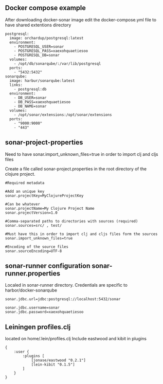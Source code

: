 ## Docker compose example

After downloading docker-sonar image edit the docker-compose.yml file to have shared extentions directory
```
postgresql:
  image: orchardup/postgresql:latest
  environment:
    - POSTGRESQL_USER=sonar
    - POSTGRESQL_PASS=xaexohquaetiesoo
    - POSTGRESQL_DB=sonar
  volumes:
    - /opt/db/sonarqube/:/var/lib/postgresql
  ports:
    - "5432:5432"
sonarqube:
  image: harbur/sonarqube:latest
  links:
    - postgresql:db
  environment:
    - DB_USER=sonar
    - DB_PASS=xaexohquaetiesoo
    - DB_NAME=sonar
  volumes:
    - /opt/sonar/extensions:/opt/sonar/extensions
  ports:
    - "9000:9000"
    - "443"
```

## sonar-project-properties
Need to have sonar.import_unknown_files=true in order to import clj and cljs files


Create a file called sonar-project.properties in the root directory of the clojure project.

```
#Required metadata

#Add an unique key
sonar.projectKey=MyClojureProjectKey

#Can be whatever
sonar.projectName=My Clojure Project Name
sonar.projectVersion=1.0

#Comma-separated paths to directories with sources (required)
sonar.sources=src/ , test/

#Must have this in order to import clj and cljs files form the sources
sonar.import_unknown_files=true

#Encoding of the source files
sonar.sourceEncoding=UTF-8
```

## sonar-runner configuration sonar-runner.properties
Localed in sonar-runner directory. Credentials are specific to harbor/docker-sonarqube

```
sonar.jdbc.url=jdbc:postgresql://localhost:5432/sonar

sonar.jdbc.username=sonar
sonar.jdbc.password=xaexohquaetiesoo

```

## Leiningen profiles.clj 
 located on home/.lein/profiles.clj
 Include eastwood and kibit in plugins
```
{
    :user {
        :plugins [
            [jonase/eastwood "0.2.1"]
            [lein-kibit "0.1.5"]
        ]
    }
}

```